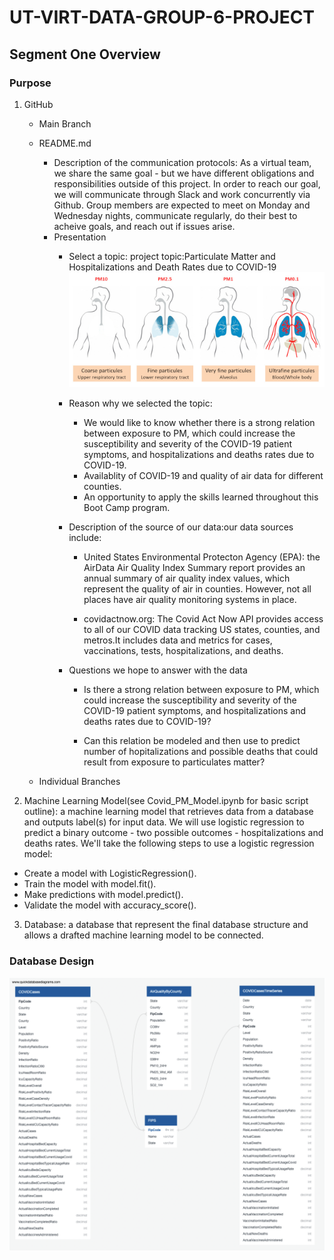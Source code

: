 # UT-VIRT-DATA-GROUP-6-PROJECT

## Segment One Overview

### Purpose

1. GitHub
    - Main Branch
    - README.md
        - Description of the communication protocols:
            As a virtual team, we share the same goal - but we have different obligations and responsibilities outside of this project. In order to reach our goal, we will communicate through Slack and work concurrently via Github. Group members are expected to meet on Monday and Wednesday nights, communicate regularly, do their best to acheive goals, and reach out if issues arise.
        - Presentation
            - Select a topic:
                project topic:Particulate Matter and Hospitalizations and Death Rates due to COVID-19
                ![ParticulateMatter](Resources/ParticulateMatter.jpg)
            - Reason why we selected the topic:
                - We would like to know whether there is a strong relation between exposure to PM, which could increase the susceptibility and severity of the COVID-19 patient symptoms, and hospitalizations and deaths rates due to COVID-19.
                - Availablity of COVID-19 and quality of air data for different counties.
                - An opportunity to apply the skills learned throughout this Boot Camp program.
            - Description of the source of our data:our data sources include:
                - United States Environmental Protecton Agency (EPA): the AirData Air   Quality Index Summary report provides an annual summary of air quality index values, which represent the quality of air in counties. However, not all places have air quality monitoring systems in place.

                - covidactnow.org:
                 The Covid Act Now API provides access to all of our COVID data tracking US states, counties, and metros.It includes data and metrics for cases, vaccinations, tests, hospitalizations, and deaths. 

            - Questions we hope to answer with the data
                - Is there a strong relation between exposure to PM, which could increase the susceptibility and severity of the COVID-19 patient symptoms, and hospitalizations and deaths rates due to COVID-19?

                - Can this relation be modeled and then use to predict number of hopitalizations and possible deaths that could result from exposure to particulates matter?

    - Individual Branches

2. Machine Learning Model(see Covid_PM_Model.ipynb for basic script outline): a machine learning model that retrieves data from a database and outputs label(s) for input data. We will use logistic regression to predict a binary outcome - two possible outcomes - hospitalizations and deaths rates. We'll take the following steps to use a logistic regression model:

- Create a model with LogisticRegression().
- Train the model with model.fit().
- Make predictions with model.predict().
- Validate the model with accuracy_score().

3. Database: a database that represent the final database structure and allows a drafted machine learning model to be connected.

### Database Design

![](Resources/CovidProjectDatabaseDesign.png)